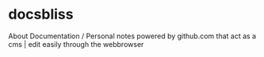 # docsbliss
About Documentation / Personal notes powered by github.com that act as a cms | edit easily through the webbrowser
